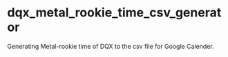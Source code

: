 # dqx_metal_rookie_time_csv_generator
Generating Metal-rookie time of DQX to the csv file for Google Calender.
